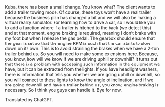 Kuba, there has been a small change. You know what? The client wants to add a trailer towing mode. Of course, these toys won’t have a real trailer because the business plan has changed a bit and we will also be making a virtual reality simulator. For learning how to drive a car, so I would like you to add a function where if a trailer is hitched to the back (we detect this) and at that moment, engine braking is required, meaning I don’t brake with my foot but when I release the gas pedal. The gearbox should ensure that the gear is set so that the engine RPM is such that the car starts to slow down on its own. This is to avoid straining the brakes when we have a 2-ton trailer behind us. So you will need to make some extensions here. Because, you know, how will we know if we are driving uphill or downhill? It turns out that there is a problem with accessing such information in the equipment we have, but it can be extracted from the lights. If you have headlight washers, there is information that tells you whether we are going uphill or downhill, so you will connect to these lights to know the angle of inclination, and if we are going downhill and have a trailer behind us, you know, engine braking is necessary. So I think you guys can handle it. Bye for now.

Translated by ChatGPT.